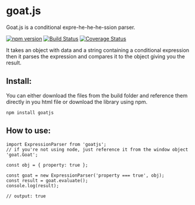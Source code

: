 # goat.js
Goat.js is a conditional expre-he-he-he-ssion parser.

[![npm version](https://badge.fury.io/js/goatjs.svg)](https://badge.fury.io/js/goatjs)
[![Build Status](https://travis-ci.org/ericmackrodt/goat.js.svg?branch=master)](https://travis-ci.org/ericmackrodt/goat.js)
[![Coverage Status](https://coveralls.io/repos/github/ericmackrodt/goat.js/badge.svg?branch=master)](https://coveralls.io/github/ericmackrodt/goat.js?branch=master)

It takes an object with data and a string containing a conditional expression then it parses the expression and compares it to the object giving you the result.

Install:
----------

You can either download the files from the build folder and reference them directly in you html file or download the library using npm.

```
npm install goatjs
```

How to use:
-----------

```
import ExpressionParser from 'goatjs';
// if you're not using node, just reference it from the window object 'goat.Goat';

const obj = { property: true };

const goat = new ExpressionParser('property === true', obj);
const result = goat.evaluate();
console.log(result);

// output: true
```